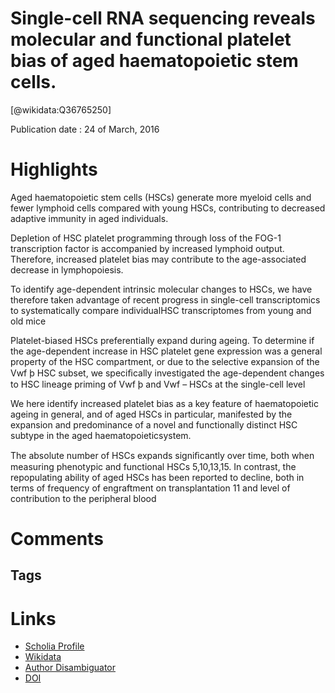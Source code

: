 
Single-cell RNA sequencing reveals molecular and functional platelet bias of aged haematopoietic stem cells.
============================================================================================================
  
  [@wikidata:Q36765250]  
  
Publication date : 24 of March, 2016  

# Highlights

Aged haematopoietic stem cells (HSCs) generate more myeloid cells and fewer lymphoid
cells compared with young HSCs, contributing to decreased adaptive immunity in aged
individuals.

Depletion of HSC platelet programming through loss
of the FOG-1 transcription factor is accompanied by increased lymphoid output. Therefore,
increased platelet bias may contribute to the age-associated decrease in lymphopoiesis.

To identify age-dependent intrinsic molecular changes to
HSCs, we have therefore taken advantage of recent progress in single-cell transcriptomics to systematically compare individualHSC transcriptomes from young and old mice

Platelet-biased HSCs preferentially expand during ageing. To
determine if the age-dependent increase in HSC platelet gene
expression was a general property of the HSC compartment, or
due to the selective expansion of the Vwf þ HSC subset, we
speciﬁcally investigated the age-dependent changes to HSC
lineage priming of Vwf þ and Vwf – HSCs at the single-cell level

We here identify increased platelet bias as a key feature of haematopoietic ageing in general, and of aged HSCs in particular, manifested by the expansion and predominance of a novel and functionally distinct HSC subtype in the aged haematopoieticsystem.

The absolute number of HSCs expands signiﬁcantly over time, both when measuring phenotypic and functional HSCs 5,10,13,15.
In contrast, the repopulating ability of aged HSCs has been reported to decline, both in terms of frequency of engraftment on transplantation 11 and level of contribution to the peripheral
blood
# Comments

## Tags

# Links
  
 * [Scholia Profile](https://scholia.toolforge.org/work/Q36765250)  
 * [Wikidata](https://www.wikidata.org/wiki/Q36765250)  
 * [Author Disambiguator](https://author-disambiguator.toolforge.org/work_item_oauth.php?id=Q36765250&batch_id=&match=1&author_list_id=&doit=Get+author+links+for+work)  
 * [DOI](https://doi.org/10.1038/NCOMMS11075)  
